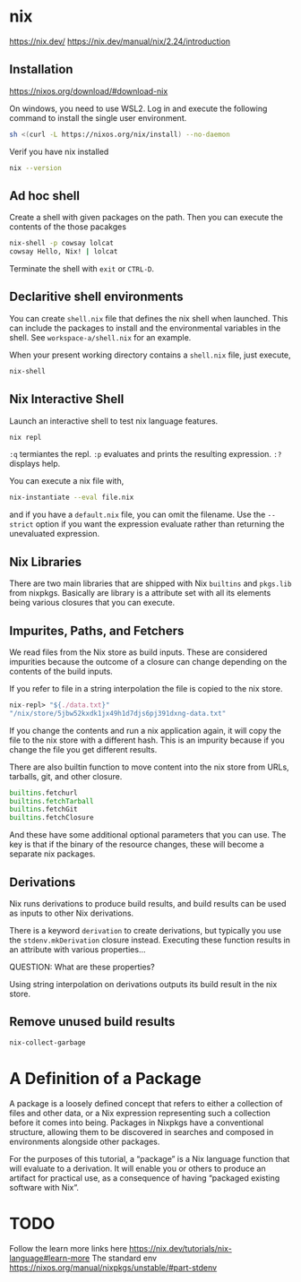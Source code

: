 # nix

<https://nix.dev/>
<https://nix.dev/manual/nix/2.24/introduction>

## Installation

<https://nixos.org/download/#download-nix>

On windows, you need to use WSL2. Log in and execute the following command to install the single user environment.

```bash
sh <(curl -L https://nixos.org/nix/install) --no-daemon
```

Verif you have nix installed

```bash
nix --version
```

## Ad hoc shell

Create a shell with given packages on the path. Then you can execute the contents of the those pacakges

```bash
nix-shell -p cowsay lolcat
cowsay Hello, Nix! | lolcat
```

Terminate the shell with `exit` or `CTRL-D`.

## Declaritive shell environments

You can create `shell.nix` file that defines the nix shell when launched. This can include the packages to install
and the environmental variables in the shell. See `workspace-a/shell.nix` for an example.

When your present working directory contains a `shell.nix` file, just execute,

```bash
nix-shell
```

## Nix Interactive Shell

Launch an interactive shell to test nix language features.

```bash
nix repl
```

`:q` termiantes the repl. `:p` evaluates and prints the resulting expression. `:?` displays help.

You can execute a nix file with, 

```bash
nix-instantiate --eval file.nix
```

and if you have a `default.nix` file, you can omit the filename. Use the `--strict` option if you want the expression
evaluate rather than returning the unevaluated expression.

## Nix Libraries

There are two main libraries that are shipped with Nix `builtins` and `pkgs.lib` from nixpkgs. Basically are library
is a attribute set with all its elements being various closures that you can execute.

## Impurites, Paths, and Fetchers

We read files from the Nix store as build inputs. These are considered impurities because the outcome of a closure
can change depending on the contents of the build inputs.

If you refer to file in a string interpolation the file is copied to the nix store. 

```nix
nix-repl> "${./data.txt}"
"/nix/store/5jbw52kxdk1jx49h1d7djs6pj391dxng-data.txt"
```

If you change the contents and run a nix application again, it will copy the file to the nix store with a different
hash. This is an impurity because if you change the file you get different results.

There are also builtin function to move content into the nix store from URLs, tarballs, git, and other closure.

```nix
builtins.fetchurl
builtins.fetchTarball
builtins.fetchGit
builtins.fetchClosure
```

And these have some additional optional parameters that you can use. The key is that if the binary of the resource 
changes, these will become a separate nix packages.

## Derivations

Nix runs derivations to produce build results, and build results can be used as inputs to other Nix derivations.

There is a keyword `derivation` to create derivations, but typically you use the `stdenv.mkDerivation` closure
instead. Executing these function results in an attribute with various properties...

QUESTION: What are these properties?

Using string interpolation on derivations outputs its build result in the nix store.

## Remove unused build results

```bash
nix-collect-garbage
```

# A Definition of a Package

A package is a loosely defined concept that refers to either a collection of files and other data, or a Nix expression 
representing such a collection before it comes into being. Packages in Nixpkgs have a conventional structure, allowing 
them to be discovered in searches and composed in environments alongside other packages.

For the purposes of this tutorial, a “package” is a Nix language function that will evaluate to a derivation. It will 
enable you or others to produce an artifact for practical use, as a consequence of having “packaged existing software 
with Nix”.

# TODO

Follow the learn more links here https://nix.dev/tutorials/nix-language#learn-more
The standard env https://nixos.org/manual/nixpkgs/unstable/#part-stdenv